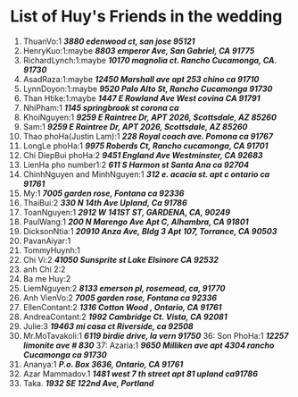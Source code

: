 # List of Huy's Friends in the wedding
1. ThuanVo:1 ***3880 edenwood ct, san jose 95121***
2. HenryKuo:1:maybe ***8803 emperor Ave, San Gabriel, CA 91775***
3. RichardLynch:1:maybe ***10170 magnolia ct. Rancho Cucamonga, CA. 91730***
4. AsadRaza:1:maybe ***12450 Marshall ave apt 253 chino ca 91710***
5. LynnDoyon:1:maybe ***9520 Palo Alto St, Rancho Cucamonga 91730***
6. Than Htike:1:maybe ***1447 E Rowland Ave West covina CA 91791***
7. NhiPham:1 ***1145 springbrook st corona ca***
8. KhoiNguyen:1  ***9259 E Raintree Dr, APT 2026, Scottsdale, AZ 85260***
9. Sam:1 ***9259 E Raintree Dr, APT 2026, Scottsdale, AZ 85260***
11. Thao phoHa(Justin Lam):1 ***228 Royal coach ave. Pomona ca 91767***
12. LongLe phoHa:1 ***9975 Roberds Ct, Rancho cucamonga, CA 91701***
14. Chi DiepBui phoHa:2 ***9451 England Ave Westminster, CA 92683***
16. LienHa pho number1:2 ***611 S Harmon st Santa Ana ca 92704***
17. ChinhNguyen and MinhNguyen:1 ***312 e. acacia st. apt c ontario ca 91761***
18. My:1 ***7005 garden rose, Fontana ca 92336***
19. ThaiBui:2 ***330 N 14th Ave Upland, Ca 91786***
20. ToanNguyen:1 ***2912 W 141ST ST, GARDENA, CA, 90249***
21. PaulWang:1 ***200 N Marengo Ave Apt C, Alhambra, CA 91801***
22. DicksonNtia:1 ***20910 Anza Ave, Bldg 3 Apt 107, Torrance, CA 90503***
23. PavanAiyar:1 
24. TommyHuynh:1 
26. Chi Vi:2 ***41050 Sunsprite st Lake Elsinore CA 92532***
27. anh Chi 2:2 
28. Ba me Huy:2
29. LiemNguyen:2 ***8133 emerson pl, rosemead, ca, 91770***
30. Anh VienVo:2 ***7005 garden rose, Fontana ca 92336***
31. EllenContant:2 ***1316 Cotton Wood , Ontario, CA 91761***
32. AndreaContant:2 ***1992 Cambridge Ct. Vista, CA 92081***	
33. Julie:3 ***19463 mi casa ct Riverside, ca 92508***
35. Mr.MoTavakoli:1 ***6119 birdie drive, la vern 91750***
36: Son PhoHa:1 ***12257 limonite ave # 830***
37: Azaria:1 ***9650 Milliken ave apt 4304 rancho Cucamonga ca 91730***
38. Ananya:1 ***P.o. Box 3636, Ontario, CA 91761***
38. Azar  Mammadov.1 ***1481 west 7 th street apt 81 upland ca91786***
39. Taka. ***1932 SE 122nd Ave, Portland***

